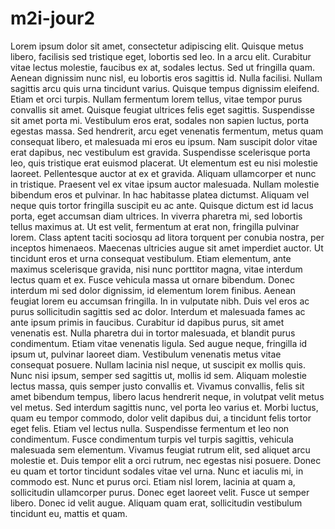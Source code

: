 # m2i-jour2

Lorem ipsum dolor sit amet, consectetur adipiscing elit. Quisque metus libero, facilisis sed tristique eget, lobortis sed leo. In a arcu elit. Curabitur vitae lectus molestie, faucibus ex at, sodales lectus. Sed ut fringilla quam. Aenean dignissim nunc nisl, eu lobortis eros sagittis id. Nulla facilisi. Nullam sagittis arcu quis urna tincidunt varius. Quisque tempus dignissim eleifend. Etiam et orci turpis. Nullam fermentum lorem tellus, vitae tempor purus convallis sit amet. Quisque feugiat ultrices felis eget sagittis. 
Suspendisse sit amet porta mi. Vestibulum eros erat, sodales non sapien luctus, porta egestas massa. Sed hendrerit, arcu eget venenatis fermentum, metus quam consequat libero, et malesuada mi eros eu ipsum. Nam suscipit dolor vitae erat dapibus, nec vestibulum est gravida. Suspendisse scelerisque porta leo, quis tristique erat euismod placerat. Ut elementum est eu nisi molestie laoreet. Pellentesque auctor at ex et gravida. Aliquam ullamcorper et nunc in tristique. Praesent vel ex vitae ipsum auctor malesuada. Nullam molestie bibendum eros et pulvinar. 
In hac habitasse platea dictumst. Aliquam vel neque quis tortor fringilla suscipit eu ac ante. Quisque dictum est id lacus porta, eget accumsan diam ultrices. In viverra pharetra mi, sed lobortis tellus maximus at. Ut est velit, fermentum at erat non, fringilla pulvinar lorem. Class aptent taciti sociosqu ad litora torquent per conubia nostra, per inceptos himenaeos. Maecenas ultricies augue sit amet imperdiet auctor. Ut tincidunt eros et urna consequat vestibulum. Etiam elementum, ante maximus scelerisque gravida, nisi nunc porttitor magna, vitae interdum lectus quam et ex. Fusce vehicula massa ut ornare bibendum. Donec interdum mi sed dolor dignissim, id elementum lorem finibus. Aenean feugiat lorem eu accumsan fringilla. In in vulputate nibh. Duis vel eros ac purus sollicitudin sagittis sed ac dolor. 
Interdum et malesuada fames ac ante ipsum primis in faucibus. Curabitur id dapibus purus, sit amet venenatis est. Nulla pharetra dui in tortor malesuada, et blandit purus condimentum. Etiam vitae venenatis ligula. Sed augue neque, fringilla id ipsum ut, pulvinar laoreet diam. Vestibulum venenatis metus vitae consequat posuere. Nullam lacinia nisl neque, ut suscipit ex mollis quis. Nunc nisi ipsum, semper sed sagittis ut, mollis id sem. Aliquam molestie lectus massa, quis semper justo convallis et. Vivamus convallis, felis sit amet bibendum tempus, libero lacus hendrerit neque, in volutpat velit metus vel metus. Sed interdum sagittis nunc, vel porta leo varius et. Morbi luctus, quam eu tempor commodo, dolor velit dapibus dui, a tincidunt felis tortor eget felis. Etiam vel lectus nulla. Suspendisse fermentum et leo non condimentum. Fusce condimentum turpis vel turpis sagittis, vehicula malesuada sem elementum. Vivamus feugiat rutrum elit, sed aliquet arcu molestie et. 
Duis tempor elit a orci rutrum, nec egestas nisi posuere. Donec eu quam et tortor tincidunt sodales vitae vel urna. Nunc et iaculis mi, in commodo est. Nunc et purus orci. Etiam nisl lorem, lacinia at quam a, sollicitudin ullamcorper purus. Donec eget laoreet velit. Fusce ut semper libero. Donec id velit augue. Aliquam quam erat, sollicitudin vestibulum tincidunt eu, mattis et quam. 

